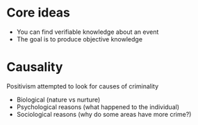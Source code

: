 # Core ideas
- You can find verifiable knowledge about an event
- The goal is to produce objective knowledge

# Causality
Positivism attempted to look for causes of criminality
- Biological (nature vs nurture)
- Psychological reasons (what happened to the individual)
- Sociological reasons (why do some areas have more crime?)